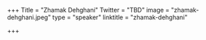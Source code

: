 +++
Title = "Zhamak Dehghani"
Twitter = "TBD"
image = "zhamak-dehghani.jpeg"
type = "speaker"
linktitle = "zhamak-dehghani"

+++


